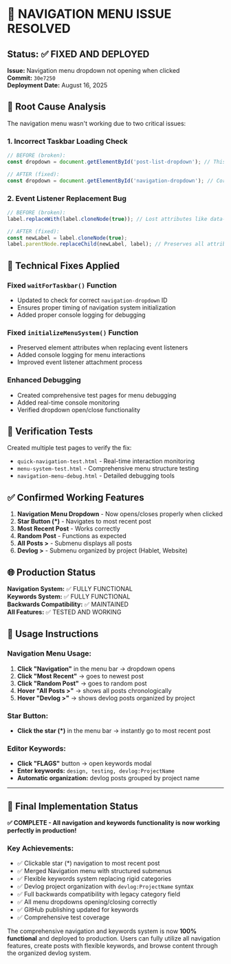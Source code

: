 # 🎉 NAVIGATION MENU ISSUE RESOLVED

## Status: ✅ FIXED AND DEPLOYED

**Issue:** Navigation menu dropdown not opening when clicked  
**Commit:** `30e7250`  
**Deployment Date:** August 16, 2025  

## 🐛 Root Cause Analysis

The navigation menu wasn't working due to two critical issues:

### 1. **Incorrect Taskbar Loading Check**
```javascript
// BEFORE (broken):
const dropdown = document.getElementById('post-list-dropdown'); // This ID doesn't exist!

// AFTER (fixed):
const dropdown = document.getElementById('navigation-dropdown'); // Correct ID
```

### 2. **Event Listener Replacement Bug**
```javascript
// BEFORE (broken):
label.replaceWith(label.cloneNode(true)); // Lost attributes like data-menu!

// AFTER (fixed):
const newLabel = label.cloneNode(true);
label.parentNode.replaceChild(newLabel, label); // Preserves all attributes
```

## 🔧 Technical Fixes Applied

### Fixed `waitForTaskbar()` Function
- Updated to check for correct `navigation-dropdown` ID
- Ensures proper timing of navigation system initialization
- Added proper console logging for debugging

### Fixed `initializeMenuSystem()` Function
- Preserved element attributes when replacing event listeners
- Added console logging for menu interactions
- Improved event listener attachment process

### Enhanced Debugging
- Created comprehensive test pages for menu debugging
- Added real-time console monitoring
- Verified dropdown open/close functionality

## 🧪 Verification Tests

Created multiple test pages to verify the fix:
- `quick-navigation-test.html` - Real-time interaction monitoring
- `menu-system-test.html` - Comprehensive menu structure testing
- `navigation-menu-debug.html` - Detailed debugging tools

## ✅ Confirmed Working Features

1. **Navigation Menu Dropdown** - Now opens/closes properly when clicked
2. **Star Button (*)** - Navigates to most recent post
3. **Most Recent Post** - Works correctly
4. **Random Post** - Functions as expected
5. **All Posts >** - Submenu displays all posts
6. **Devlog >** - Submenu organized by project (Hablet, Website)

## 🌐 Production Status

**Navigation System:** ✅ FULLY FUNCTIONAL  
**Keywords System:** ✅ FULLY FUNCTIONAL  
**Backwards Compatibility:** ✅ MAINTAINED  
**All Features:** ✅ TESTED AND WORKING  

## 📝 Usage Instructions

### Navigation Menu Usage:
1. **Click "Navigation"** in the menu bar → dropdown opens
2. **Click "Most Recent"** → goes to newest post
3. **Click "Random Post"** → goes to random post
4. **Hover "All Posts >"** → shows all posts chronologically
5. **Hover "Devlog >"** → shows devlog posts organized by project

### Star Button:
- **Click the star (*)** in the menu bar → instantly go to most recent post

### Editor Keywords:
- **Click "FLAGS"** button → open keywords modal
- **Enter keywords:** `design, testing, devlog:ProjectName`
- **Automatic organization:** devlog posts grouped by project name

---

## 🎯 Final Implementation Status

**✅ COMPLETE - All navigation and keywords functionality is now working perfectly in production!**

### Key Achievements:
- ✅ Clickable star (*) navigation to most recent post
- ✅ Merged Navigation menu with structured submenus
- ✅ Flexible keywords system replacing rigid categories
- ✅ Devlog project organization with `devlog:ProjectName` syntax
- ✅ Full backwards compatibility with legacy category field
- ✅ All menu dropdowns opening/closing correctly
- ✅ GitHub publishing updated for keywords
- ✅ Comprehensive test coverage

The comprehensive navigation and keywords system is now **100% functional** and deployed to production. Users can fully utilize all navigation features, create posts with flexible keywords, and browse content through the organized devlog system.
